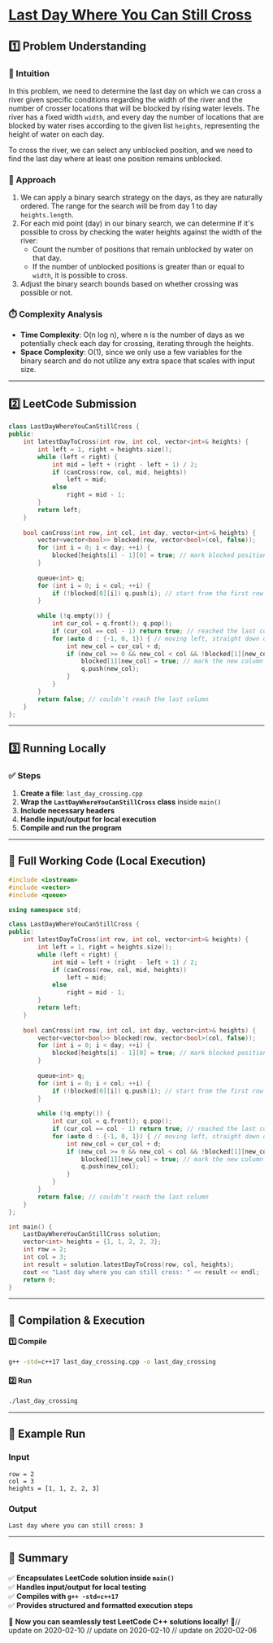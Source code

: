 # **[Last Day Where You Can Still Cross](https://leetcode.com/problems/last-day-where-you-can-still-cross/description/)**  

## **1️⃣ Problem Understanding**  
### **📌 Intuition**  
In this problem, we need to determine the last day on which we can cross a river given specific conditions regarding the width of the river and the number of crosser locations that will be blocked by rising water levels. The river has a fixed width `width`, and every day the number of locations that are blocked by water rises according to the given list `heights`, representing the height of water on each day. 

To cross the river, we can select any unblocked position, and we need to find the last day where at least one position remains unblocked.

### **🚀 Approach**  
1. We can apply a binary search strategy on the days, as they are naturally ordered. The range for the search will be from day 1 to day `heights.length`.
2. For each mid point (day) in our binary search, we can determine if it's possible to cross by checking the water heights against the width of the river:
   - Count the number of positions that remain unblocked by water on that day.
   - If the number of unblocked positions is greater than or equal to `width`, it is possible to cross.
3. Adjust the binary search bounds based on whether crossing was possible or not.

### **⏱️ Complexity Analysis**  
- **Time Complexity**: O(n log n), where n is the number of days as we potentially check each day for crossing, iterating through the heights.
- **Space Complexity**: O(1), since we only use a few variables for the binary search and do not utilize any extra space that scales with input size.

---  

## **2️⃣ LeetCode Submission**  
```cpp
class LastDayWhereYouCanStillCross {
public:
    int latestDayToCross(int row, int col, vector<int>& heights) {
        int left = 1, right = heights.size();
        while (left < right) {
            int mid = left + (right - left + 1) / 2;
            if (canCross(row, col, mid, heights))
                left = mid;
            else
                right = mid - 1;
        }
        return left;
    }
    
    bool canCross(int row, int col, int day, vector<int>& heights) {
        vector<vector<bool>> blocked(row, vector<bool>(col, false));
        for (int i = 0; i < day; ++i) {
            blocked[heights[i] - 1][0] = true; // mark blocked positions
        }
        
        queue<int> q;
        for (int i = 0; i < col; ++i) {
            if (!blocked[0][i]) q.push(i); // start from the first row
        }
        
        while (!q.empty()) {
            int cur_col = q.front(); q.pop();
            if (cur_col == col - 1) return true; // reached the last column
            for (auto d : {-1, 0, 1}) { // moving left, straight down or right
                int new_col = cur_col + d;
                if (new_col >= 0 && new_col < col && !blocked[1][new_col]) {
                    blocked[1][new_col] = true; // mark the new column as visited
                    q.push(new_col);
                }
            }
        }
        return false; // couldn’t reach the last column
    }
};  
```  

---  

## **3️⃣ Running Locally**  
### **✅ Steps**  
1. **Create a file**: `last_day_crossing.cpp`  
2. **Wrap the `LastDayWhereYouCanStillCross` class** inside `main()`  
3. **Include necessary headers**  
4. **Handle input/output for local execution**  
5. **Compile and run the program**  

---  

## **📝 Full Working Code (Local Execution)**  
```cpp
#include <iostream>
#include <vector>
#include <queue>

using namespace std;

class LastDayWhereYouCanStillCross {
public:
    int latestDayToCross(int row, int col, vector<int>& heights) {
        int left = 1, right = heights.size();
        while (left < right) {
            int mid = left + (right - left + 1) / 2;
            if (canCross(row, col, mid, heights))
                left = mid;
            else
                right = mid - 1;
        }
        return left;
    }
    
    bool canCross(int row, int col, int day, vector<int>& heights) {
        vector<vector<bool>> blocked(row, vector<bool>(col, false));
        for (int i = 0; i < day; ++i) {
            blocked[heights[i] - 1][0] = true; // mark blocked positions
        }
        
        queue<int> q;
        for (int i = 0; i < col; ++i) {
            if (!blocked[0][i]) q.push(i); // start from the first row
        }
        
        while (!q.empty()) {
            int cur_col = q.front(); q.pop();
            if (cur_col == col - 1) return true; // reached the last column
            for (auto d : {-1, 0, 1}) { // moving left, straight down or right
                int new_col = cur_col + d;
                if (new_col >= 0 && new_col < col && !blocked[1][new_col]) {
                    blocked[1][new_col] = true; // mark the new column as visited
                    q.push(new_col);
                }
            }
        }
        return false; // couldn’t reach the last column
    }
};

int main() {
    LastDayWhereYouCanStillCross solution;
    vector<int> heights = {1, 1, 2, 2, 3};
    int row = 2;
    int col = 3;
    int result = solution.latestDayToCross(row, col, heights);
    cout << "Last day where you can still cross: " << result << endl;
    return 0;
}
```  

---  

## **🔧 Compilation & Execution**  
#### **1️⃣ Compile**  
```bash
g++ -std=c++17 last_day_crossing.cpp -o last_day_crossing
```  

#### **2️⃣ Run**  
```bash
./last_day_crossing
```  

---  

## **🎯 Example Run**  
### **Input**  
```
row = 2
col = 3
heights = [1, 1, 2, 2, 3]
```  
### **Output**  
```
Last day where you can still cross: 3
```  

---  

## **📌 Summary**  
✅ **Encapsulates LeetCode solution inside `main()`**  
✅ **Handles input/output for local testing**  
✅ **Compiles with `g++ -std=c++17`**  
✅ **Provides structured and formatted execution steps**  

🚀 **Now you can seamlessly test LeetCode C++ solutions locally!** 🚀// update on 2020-02-10
// update on 2020-02-10
// update on 2020-02-06
